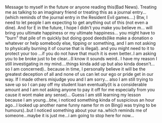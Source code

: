 
Message to myself in the future or anyone reading this(Bad News). Treating me as talking to an imaginary friend or treating this as a journal entry...(which reminds of the journal entry in the Resident Evil games....)
Btw, I need to let people I am expecting to get anything out of this (not even a dine). And for E in the future, I hope I didn't you make you believe m... will bring you ultimate happiness or my ultimate happiness... you might have to "burn" that pile of m quickly but doing good deeds(like  make a donation o whatever or help somebody else, tipping or something, and I am not asking to physically burning it of course that is illegal). and you might need to it to protect your too ...if you do not have that much it is even better..I am asking you to be broke just to be clear...(I know it sounds weird.. I have my reason I still investigating in my mind....things kinda add up but also kinda doesn't... so I am concerned).. because in time, I personally believe it will be the greatest deception of all and none of us can let our ego or pride get in our way. If I made others misjudge you and I am sorry...
also I am still trying to save up so I can pay off my student loan eventually(it is a considerable amount and I am not asking anyone to pay it off for me especially from you cause it wont make any sense)... 
Guess I am still learning my lesson because I am young...btw, i noticed something kinda of suspicious an hour ago...I looked up another name funny name for m on Bing(i was trying to be humours)..but I noticed something about your na..which reminds me of someone...maybe it is just me...i am going to stop here for now...